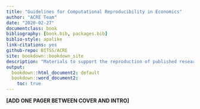 ```yaml
--- 
title: "Guidelines for Computational Reproducibility in Economics"
author: "ACRE Team"
date: "2020-02-27"
documentclass: book
bibliography: [book.bib, packages.bib]
biblio-style: apalike
link-citations: yes
github-repo: BITSS/ACRE
site: bookdown::bookdown_site
description: "Materials to support the reproduction of published research in economics."
output:
  bookdown::html_document2: default
  bookdown::word_document2:
    toc: true
---
```

 
 


**[ADD ONE PAGER BETWEEN COVER AND INTRO]**
